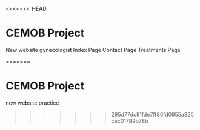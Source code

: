 <<<<<<< HEAD
# CEMOB Project
New website gynecologist
Index Page
Contact Page
Treatments Page

=======
# CEMOB Project
new website practice
>>>>>>> 295d77dc91fde7ff86fd0955a325cec01799b78b
